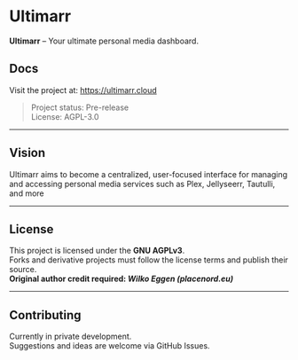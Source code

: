 # Ultimarr

**Ultimarr** – Your ultimate personal media dashboard.

## Docs

Visit the project at: https://ultimarr.cloud

> Project status: Pre-release  
> License: AGPL-3.0

---

## Vision

Ultimarr aims to become a centralized, user-focused interface for managing and accessing personal media services such as Plex, Jellyseerr, Tautulli, and more 

---

## License

This project is licensed under the **GNU AGPLv3**.  
Forks and derivative projects must follow the license terms and publish their source.  
**Original author credit required: _Wilko Eggen (placenord.eu)_**

---

## Contributing

Currently in private development.  
Suggestions and ideas are welcome via GitHub Issues.
